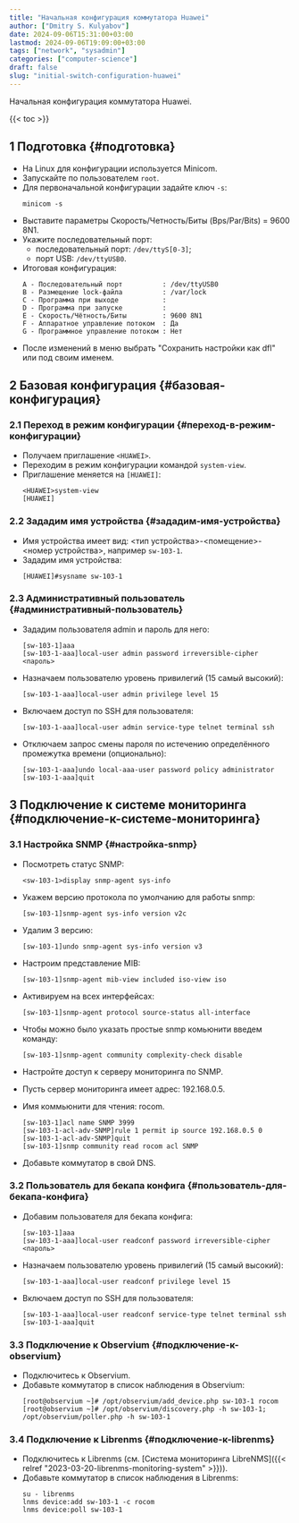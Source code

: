 ```yaml
---
title: "Начальная конфигурация коммутатора Huawei"
author: ["Dmitry S. Kulyabov"]
date: 2024-09-06T15:31:00+03:00
lastmod: 2024-09-06T19:09:00+03:00
tags: ["network", "sysadmin"]
categories: ["computer-science"]
draft: false
slug: "initial-switch-configuration-huawei"
---
```


Начальная конфигурация коммутатора Huawei.

<!--more-->

{{< toc >}}


## <span class="section-num">1</span> Подготовка {#подготовка}

-   На Linux для конфигурации используется Minicom.
-   Запускайте по пользователем `root`.
-   Для первоначальной конфигурации задайте ключ `-s`:
    ```shell
    minicom -s
    ```
-   Выставите параметры Скорость/Четность/Биты (Bps/Par/Bits) = 9600 8N1.
-   Укажите последовательный порт:
    -   последовательный порт: `/dev/ttyS[0-3]`;
    -   порт USB: `/dev/ttyUSB0`.
-   Итоговая конфигурация:
    ```text
    A - Последовательный порт          : /dev/ttyUSB0
    B - Размещение lock-файла          : /var/lock
    C - Программа при выходе           :
    D - Программа при запуске          :
    E - Скорость/Чётность/Биты         : 9600 8N1
    F - Аппаратное управление потоком  : Да
    G - Программное управление потоком : Нет
    ```
-   После изменений в меню выбрать "Сохранить настройки как dfl" или под своим именем.


## <span class="section-num">2</span> Базовая конфигурация {#базовая-конфигурация}


### <span class="section-num">2.1</span> Переход в режим конфигурации {#переход-в-режим-конфигурации}

-   Получаем приглашение `<HUAWEI>`.
-   Переходим в режим конфигурации командой `system-view`.
-   Приглашение меняется на `[HUAWEI]`:
    ```shell
    <HUAWEI>system-view
    [HUAWEI]
    ```


### <span class="section-num">2.2</span> Зададим имя устройства {#зададим-имя-устройства}

-   Имя устройства имеет вид: &lt;тип устройства&gt;-&lt;помещение&gt;-&lt;номер устройства&gt;, например `sw-103-1`.
-   Зададим имя устройства:
    ```shell
    [HUAWEI]#sysname sw-103-1
    ```


### <span class="section-num">2.3</span> Административный пользователь {#административный-пользователь}

-   Зададим пользователя admin и пароль для него:
    ```shell
    [sw-103-1]aaa
    [sw-103-1-aaa]local-user admin password irreversible-cipher <пароль>
    ```
-   Назначаем пользователю уровень привилегий (15 самый высокий):
    ```shell
    [sw-103-1-aaa]local-user admin privilege level 15
    ```
-   Включаем доступ по SSH для пользователя:
    ```shell
    [sw-103-1-aaa]local-user admin service-type telnet terminal ssh
    ```
-   Отключаем запрос смены пароля по истечению определённого промежутка времени (опционально):
    ```shell
    [sw-103-1-aaa]undo local-aaa-user password policy administrator
    [sw-103-1-aaa]quit
    ```


## <span class="section-num">3</span> Подключение к системе мониторинга {#подключение-к-системе-мониторинга}


### <span class="section-num">3.1</span> Настройка SNMP {#настройка-snmp}

-   Посмотреть статус SNMP:
    ```shell
    <sw-103-1>display snmp-agent sys-info
    ```
-   Укажем версию протокола по умолчанию для работы snmp:
    ```shell
    [sw-103-1]snmp-agent sys-info version v2c
    ```
-   Удалим 3 версию:
    ```shell
    [sw-103-1]undo snmp-agent sys-info version v3
    ```
-   Настроим представление MIB:
    ```shell
    [sw-103-1]snmp-agent mib-view included iso-view iso
    ```
-   Активируем на всех интерфейсах:
    ```shell
    [sw-103-1]snmp-agent protocol source-status all-interface
    ```
-   Чтобы можно было указать простые snmp комьюнити введем команду:
    ```shell
    [sw-103-1]snmp-agent community complexity-check disable
    ```

-   Настройте доступ к серверу мониторинга по SNMP.
-   Пусть сервер мониторинга имеет адрес: 192.168.0.5.
-   Имя коммьюнити для чтения: rocom.
    ```shell
    [sw-103-1]acl name SNMP 3999
    [sw-103-1-acl-adv-SNMP]rule 1 permit ip source 192.168.0.5 0
    [sw-103-1-acl-adv-SNMP]quit
    [sw-103-1]snmp community read rocom acl SNMP
    ```
-   Добавьте коммутатор в свой DNS.


### <span class="section-num">3.2</span> Пользователь для бекапа конфига {#пользователь-для-бекапа-конфига}

-   Добавим пользователя для бекапа конфига:
    ```shell
    [sw-103-1]aaa
    [sw-103-1-aaa]local-user readconf password irreversible-cipher <пароль>
    ```
-   Назначаем пользователю уровень привилегий (15 самый высокий):
    ```shell
    [sw-103-1-aaa]local-user readconf privilege level 15
    ```
-   Включаем доступ по SSH для пользователя:
    ```shell
    [sw-103-1-aaa]local-user readconf service-type telnet terminal ssh
    [sw-103-1-aaa]quit
    ```


### <span class="section-num">3.3</span> Подключение к Observium {#подключение-к-observium}

-   Подключитесь к Observium.
-   Добавьте коммутатор в список наблюдения в Observium:
    ```shell
    [root@observium ~]# /opt/observium/add_device.php sw-103-1 rocom
    [root@observium ~]# /opt/observium/discovery.php -h sw-103-1; /opt/observium/poller.php -h sw-103-1
    ```


### <span class="section-num">3.4</span> Подключение к Librenms {#подключение-к-librenms}

-   Подключитесь к Librenms (см. [Система мониторинга LibreNMS]({{< relref "2023-03-20-librenms-monitoring-system" >}})).
-   Добавьте коммутатор в список наблюдения в Librenms:
    ```shell
    su - librenms
    lnms device:add sw-103-1 -c rocom
    lnms device:poll sw-103-1
    ```
